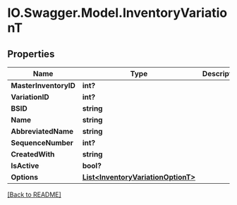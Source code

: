 # IO.Swagger.Model.InventoryVariationT
## Properties

Name | Type | Description | Notes
------------ | ------------- | ------------- | -------------
**MasterInventoryID** | **int?** |  | [optional] 
**VariationID** | **int?** |  | [optional] 
**BSID** | **string** |  | [optional] 
**Name** | **string** |  | [optional] 
**AbbreviatedName** | **string** |  | [optional] 
**SequenceNumber** | **int?** |  | [optional] 
**CreatedWith** | **string** |  | [optional] 
**IsActive** | **bool?** |  | [optional] 
**Options** | [**List&lt;InventoryVariationOptionT&gt;**](InventoryVariationOptionT.md) |  | [optional] 

 [[Back to README]](../README.md)

